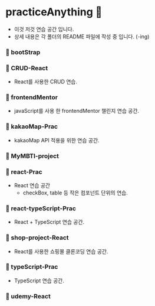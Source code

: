 # practiceAnything 🐣

- 이것 저것 연습 공간 입니다.
- 상세 내용은 각 폴더의 README 파일에 작성 중 입니다. (-ing)

### 📁 bootStrap

### 📁 CRUD-React

- React를 사용한 CRUD 연습.

### 📁 frontendMentor

- javaScript를 사용 한 frontendMentor 챌린지 연습 공간.

### 📁 kakaoMap-Prac

- kakaoMap API 적용을 위한 연습 공간.

### 📁 MyMBTI-project

### 📁 react-Prac

- React 연습 공간
  - checkBox, table 등 작은 컴포넌트 단위의 연습.

### 📁 react-typeScript-Prac

- React + TypeScript 연습 공간.

### 📁 shop-project-React

- React를 사용한 쇼핑몰 클론코딩 연습 공간.

### 📁 typeScript-Prac

- TypeScript 연습 공간.

### 📁 udemy-React
